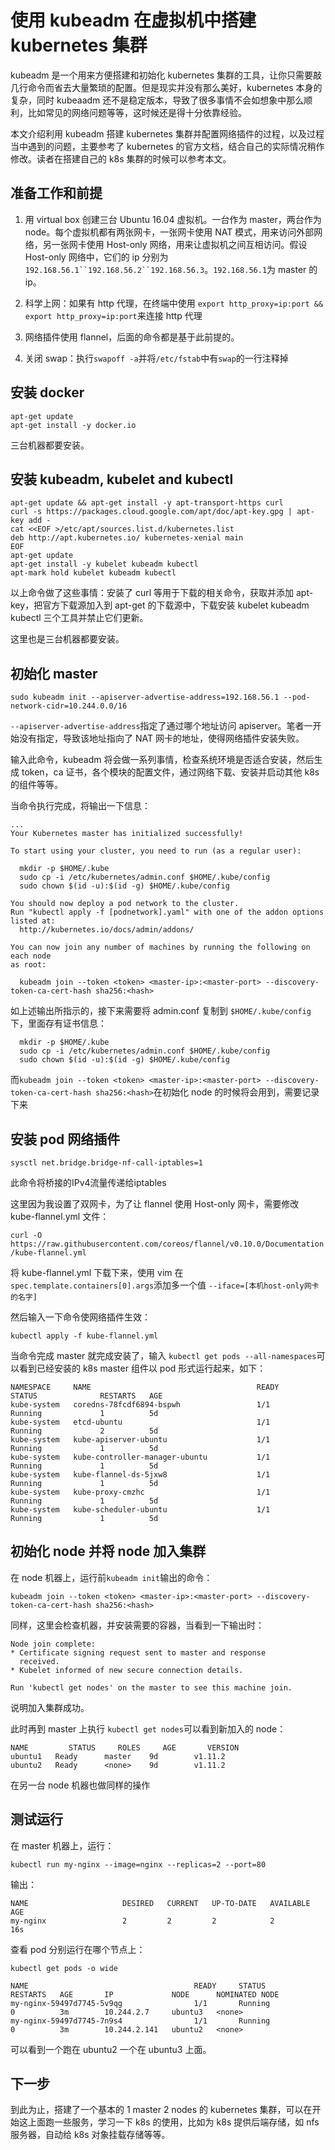# 使用 kubeadm 在虚拟机中搭建 kubernetes 集群

kubeadm 是一个用来方便搭建和初始化 kubernetes 集群的工具，让你只需要敲几行命令而省去大量繁琐的配置。但是现实并没有那么美好，kubernetes 本身的复杂，同时 kubeaadm 还不是稳定版本，导致了很多事情不会如想象中那么顺利，比如常见的网络问题等等，这时候还是得十分依靠经验。

本文介绍利用 kubeadm 搭建 kubernetes 集群并配置网络插件的过程，以及过程当中遇到的问题，主要参考了 kubernetes 的官方文档，结合自己的实际情况稍作修改。读者在搭建自己的 k8s 集群的时候可以参考本文。

## 准备工作和前提

1. 用 virtual box 创建三台 Ubuntu 16.04 虚拟机。一台作为 master，两台作为 node。每个虚拟机都有两张网卡，一张网卡使用 NAT 模式，用来访问外部网络，另一张网卡使用 Host-only 网络，用来让虚拟机之间互相访问。假设 Host-only 网络中，它们的 ip 分别为 `192.168.56.1``192.168.56.2``192.168.56.3`。`192.168.56.1`为 master 的 ip。

2. 科学上网：如果有 http 代理，在终端中使用 `export http_proxy=ip:port && export http_proxy=ip:port`来连接 http 代理

3. 网络插件使用 flannel，后面的命令都是基于此前提的。

4. 关闭 swap：执行`swapoff -a`并将`/etc/fstab`中有`swap`的一行注释掉


## 安装 docker

```
apt-get update
apt-get install -y docker.io
```

三台机器都要安装。

## 安装  kubeadm, kubelet and kubectl


```
apt-get update && apt-get install -y apt-transport-https curl
curl -s https://packages.cloud.google.com/apt/doc/apt-key.gpg | apt-key add -
cat <<EOF >/etc/apt/sources.list.d/kubernetes.list
deb http://apt.kubernetes.io/ kubernetes-xenial main
EOF
apt-get update
apt-get install -y kubelet kubeadm kubectl
apt-mark hold kubelet kubeadm kubectl
```

以上命令做了这些事情：安装了 curl 等用于下载的相关命令，获取并添加 apt-key，把官方下载源加入到 apt-get 的下载源中，下载安装 kubelet kubeadm kubectl 三个工具并禁止它们更新。


这里也是三台机器都要安装。


## 初始化 master

```
sudo kubeadm init --apiserver-advertise-address=192.168.56.1 --pod-network-cidr=10.244.0.0/16
```

`--apiserver-advertise-address`指定了通过哪个地址访问 apiserver。笔者一开始没有指定，导致该地址指向了 NAT 网卡的地址，使得网络插件安装失败。

输入此命令，kubeadm 将会做一系列事情，检查系统环境是否适合安装，然后生成 token，ca 证书，各个模块的配置文件，通过网络下载、安装并启动其他 k8s 的组件等等。

当命令执行完成，将输出一下信息：

```
...
Your Kubernetes master has initialized successfully!

To start using your cluster, you need to run (as a regular user):

  mkdir -p $HOME/.kube
  sudo cp -i /etc/kubernetes/admin.conf $HOME/.kube/config
  sudo chown $(id -u):$(id -g) $HOME/.kube/config

You should now deploy a pod network to the cluster.
Run "kubectl apply -f [podnetwork].yaml" with one of the addon options listed at:
  http://kubernetes.io/docs/admin/addons/

You can now join any number of machines by running the following on each node
as root:

  kubeadm join --token <token> <master-ip>:<master-port> --discovery-token-ca-cert-hash sha256:<hash>
```

如上述输出所指示的，接下来需要将 admin.conf 复制到 `$HOME/.kube/config` 下，里面存有证书信息：

```
  mkdir -p $HOME/.kube
  sudo cp -i /etc/kubernetes/admin.conf $HOME/.kube/config
  sudo chown $(id -u):$(id -g) $HOME/.kube/config
```

而`kubeadm join --token <token> <master-ip>:<master-port> --discovery-token-ca-cert-hash sha256:<hash>`在初始化 node 的时候将会用到，需要记录下来

## 安装 pod 网络插件

`sysctl net.bridge.bridge-nf-call-iptables=1` 

此命令将桥接的IPv4流量传递给iptables

这里因为我设置了双网卡，为了让 flannel 使用 Host-only 网卡，需要修改 kube-flannel.yml 文件：

`curl -O https://raw.githubusercontent.com/coreos/flannel/v0.10.0/Documentation/kube-flannel.yml`

将 kube-flannel.yml 下载下来，使用 vim 在`spec.template.containers[0].args`添加多一个值 `--iface=[本机host-only网卡的名字]`

然后输入一下命令使网络插件生效：

`kubectl apply -f kube-flannel.yml`

当命令完成 master 就完成安装了，输入 `kubectl get pods --all-namespaces`可以看到已经安装的 k8s master 组件以 pod 形式运行起来，如下：

```
NAMESPACE     NAME                                     READY     STATUS              RESTARTS   AGE
kube-system   coredns-78fcdf6894-bspwh                 1/1       Running             1          5d
kube-system   etcd-ubuntu                              1/1       Running             2          5d
kube-system   kube-apiserver-ubuntu                    1/1       Running             1          5d
kube-system   kube-controller-manager-ubuntu           1/1       Running             1          5d
kube-system   kube-flannel-ds-5jxw8                    1/1       Running             1          5d
kube-system   kube-proxy-cmzhc                         1/1       Running             1          5d
kube-system   kube-scheduler-ubuntu                    1/1       Running             1          5d
```

## 初始化 node 并将 node 加入集群

在 node 机器上，运行前`kubeadm init`输出的命令：

`kubeadm join --token <token> <master-ip>:<master-port> --discovery-token-ca-cert-hash sha256:<hash>`

同样，这里会检查机器，并安装需要的容器，当看到一下输出时：

```
Node join complete:
* Certificate signing request sent to master and response
  received.
* Kubelet informed of new secure connection details.

Run 'kubectl get nodes' on the master to see this machine join.
```

说明加入集群成功。

此时再到 master 上执行 `kubectl get nodes`可以看到新加入的 node：

```
NAME         STATUS     ROLES     AGE       VERSION
ubuntu1   Ready      master    9d        v1.11.2
ubuntu2	  Ready      <none>    9d        v1.11.2

```

在另一台 node 机器也做同样的操作

## 测试运行

在 master 机器上，运行：

`kubectl run my-nginx --image=nginx --replicas=2 --port=80`

输出：

```
NAME                     DESIRED   CURRENT   UP-TO-DATE   AVAILABLE   AGE
my-nginx                 2         2         2            2           16s
```

查看 pod 分别运行在哪个节点上：

`kubectl get pods -o wide`

```
NAME                                     READY     STATUS              RESTARTS   AGE       IP             NODE      NOMINATED NODE
my-nginx-59497d7745-5v9qg                1/1       Running             0          3m        10.244.2.7     ubuntu3   <none>
my-nginx-59497d7745-7n9s4                1/1       Running             0          3m        10.244.2.141   ubuntu2   <none>
```

可以看到一个跑在 ubuntu2 一个在 ubuntu3 上面。

## 下一步

到此为止，搭建了一个基本的 1 master 2 nodes 的 kubernetes 集群，可以在开始这上面跑一些服务，学习一下 k8s 的使用，比如为 k8s 提供后端存储，如 nfs 服务器，自动给 k8s 对象挂载存储等等。
